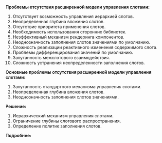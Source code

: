**Проблемы отсутствия расширенной модели управления слотами:**

1. Отсутствует возможность управления иерархией слотов.
1. Неопределенная глубина вложения слотов.
1. Отсутствие приоритета применения слотов.
1. Необходимость использования сторонних библиотек.
1. Неэффективный механизм рендеринга компонентов.
1. Неоднозначность заполнения слотов значениями по умолчанию.
1. Сложность реализации реактивного изменения содержимого слота.
1. Проблемы дифференцирования значений по умолчанию.
1. Запутанность межслотового взаимодействия.
1. Сложность устранения неопределенности заполнения слотов.

**Основные проблемы отсутствия расширенной модели управления слотами:**

1. Запутанность стандартного механизма управления слотами.
1. Неопределенная глубина вложения слотов.
1. Неоднозначность заполнения слотов значениями.

**Решение:**

1. Иерархический механизм управления слотами.
1. Ограничение глубины слотового распространения.
1. Определение политик заполнения слотов.

**Подробнее:**
